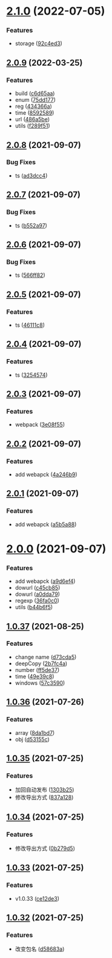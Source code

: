 # [2.1.0](https://github.com/youtingkun/utils/compare/v2.0.9...v2.1.0) (2022-07-05)


### Features

* storage ([92c4ed3](https://github.com/youtingkun/utils/commit/92c4ed38cbb97f27cd139705b4df61a5c143aef4))



## [2.0.9](https://github.com/youtingkun/ytk-utils/compare/v2.0.8...v2.0.9) (2022-03-25)


### Features

* build ([c6d65aa](https://github.com/youtingkun/ytk-utils/commit/c6d65aa1677feda94bcc16941cd51c652e04433e))
* enum ([75dd177](https://github.com/youtingkun/ytk-utils/commit/75dd17764569cf5f5b33d910f9ffd6fb04fd2bc6))
* reg ([434366a](https://github.com/youtingkun/ytk-utils/commit/434366ac99c5ded45e8cb4d0703a82ec0ca50d75))
* time ([8592589](https://github.com/youtingkun/ytk-utils/commit/85925890919794378867b4554dbfdf5a18740194))
* url ([486a5be](https://github.com/youtingkun/ytk-utils/commit/486a5be653f8079437d113fea2f10196a5797fdf))
* utils ([f289f51](https://github.com/youtingkun/ytk-utils/commit/f289f51929a1ea41999269c5fc84eef9bf8f41e6))



## [2.0.8](https://github.com/youtingkun/ytk-utils/compare/v2.0.7...v2.0.8) (2021-09-07)


### Bug Fixes

* ts ([ad3dcc4](https://github.com/youtingkun/ytk-utils/commit/ad3dcc44dc953dd0562b4c47ca07a17f51a71614))



## [2.0.7](https://github.com/youtingkun/ytk-utils/compare/v2.0.6...v2.0.7) (2021-09-07)


### Bug Fixes

* ts ([b552a97](https://github.com/youtingkun/ytk-utils/commit/b552a9747de2d0a312836d47c87ae8c1599c80e2))



## [2.0.6](https://github.com/youtingkun/ytk-utils/compare/v2.0.5...v2.0.6) (2021-09-07)


### Bug Fixes

* ts ([566ff82](https://github.com/youtingkun/ytk-utils/commit/566ff82dd8e606cf8c733c26d23d456c607d0d10))



## [2.0.5](https://github.com/youtingkun/ytk-utils/compare/v2.0.4...v2.0.5) (2021-09-07)


### Features

* ts ([46111c8](https://github.com/youtingkun/ytk-utils/commit/46111c81da8009f33cd860b2cacfce46840cf6a2))



## [2.0.4](https://github.com/youtingkun/ytk-utils/compare/v2.0.3...v2.0.4) (2021-09-07)


### Features

* ts ([3254574](https://github.com/youtingkun/ytk-utils/commit/3254574d83010a401cbd8c1fd1b030a12e1211be))



## [2.0.3](https://github.com/youtingkun/ytk-utils/compare/v2.0.2...v2.0.3) (2021-09-07)


### Features

* webpack ([3e08f55](https://github.com/youtingkun/ytk-utils/commit/3e08f551daf32177ddf2658f69298524c63a97b7))



## [2.0.2](https://github.com/youtingkun/ytk-utils/compare/v2.0.1...v2.0.2) (2021-09-07)


### Features

* add webapck ([4a246b9](https://github.com/youtingkun/ytk-utils/commit/4a246b98c745ef1f37d55fa1dd019ec80016e098))



## [2.0.1](https://github.com/youtingkun/ytk-utils/compare/v2.0.0...v2.0.1) (2021-09-07)


### Features

* add webapck ([a5b5a88](https://github.com/youtingkun/ytk-utils/commit/a5b5a8812b55ae14a1bef6393f4f32c0ae680294))



# [2.0.0](https://github.com/youtingkun/ytk-utils/compare/v1.0.37...v2.0.0) (2021-09-07)


### Features

* add webapck ([a9d6ef4](https://github.com/youtingkun/ytk-utils/commit/a9d6ef40271e9033c7c2d90131800ce8023b0b49))
* dowurl ([c45cb85](https://github.com/youtingkun/ytk-utils/commit/c45cb85f5d12e8e31eed2d81d1227ca90db71d89))
* dowurl ([a0dda79](https://github.com/youtingkun/ytk-utils/commit/a0dda799fd34a37d3568f7c7ecaa520a0ad4c46d))
* regexp ([36fa0c0](https://github.com/youtingkun/ytk-utils/commit/36fa0c08abfe6fee22b692077d4b5b5fa1a64419))
* utils ([b44b6f5](https://github.com/youtingkun/ytk-utils/commit/b44b6f51f72a5cf97e9e1b124204399191bb2883))



## [1.0.37](https://github.com/youtingkun/ytk-utils/compare/v1.0.36...v1.0.37) (2021-08-25)


### Features

* change name ([d73cda5](https://github.com/youtingkun/ytk-utils/commit/d73cda52e9745c55e3a3202589d1670311830b46))
* deepCopy ([2b7fc4a](https://github.com/youtingkun/ytk-utils/commit/2b7fc4a8d958380db64f84448aa68c31e1be95a2))
* number ([ff5de37](https://github.com/youtingkun/ytk-utils/commit/ff5de371533ee506ad2fa67289efbeb8a8a3f496))
* time ([49e39c8](https://github.com/youtingkun/ytk-utils/commit/49e39c8d5c848aad554532b2198b301a0350cc4e))
* windows ([57c3590](https://github.com/youtingkun/ytk-utils/commit/57c35900dc4a66faeda2884665d027584bcd2341))



## [1.0.36](https://github.com/youtingkun/ytk-utils/compare/v1.0.35...v1.0.36) (2021-07-26)


### Features

* array ([8da1bd7](https://github.com/youtingkun/ytk-utils/commit/8da1bd78ff5a8197354fdd38610ac2cb4097d03a))
* obj ([d53155c](https://github.com/youtingkun/ytk-utils/commit/d53155c14282e2e93e87c96a7c2ecc927231b348))



## [1.0.35](https://github.com/youtingkun/ytk-utils/compare/v1.0.34...v1.0.35) (2021-07-25)


### Features

* 加回自动发布 ([1303b25](https://github.com/youtingkun/ytk-utils/commit/1303b25780dca58d27b4386b5e079b8ee48786dc))
* 修改导出方式 ([837a128](https://github.com/youtingkun/ytk-utils/commit/837a12897716fcfdaf76b3d4f908a53b325e106c))



## [1.0.34](https://github.com/youtingkun/ytk-utils/compare/v1.0.33...v1.0.34) (2021-07-25)


### Features

* 修改导出方式 ([0b279d5](https://github.com/youtingkun/ytk-utils/commit/0b279d57c0da8ce9d9ae46028cbe615e8838bfb8))



## [1.0.33](https://github.com/youtingkun/ytk-utils/compare/v1.0.32...v1.0.33) (2021-07-25)


### Features

* v1.0.33 ([ce12de3](https://github.com/youtingkun/ytk-utils/commit/ce12de3e1ac2748ec6d9b400bf019aaa294422dd))



## [1.0.32](https://github.com/youtingkun/ytk-utils/compare/v1.0.31...v1.0.32) (2021-07-25)


### Features

* 改变包名 ([d58683a](https://github.com/youtingkun/ytk-utils/commit/d58683a6e438f8727f36dc2b05cde56cdcd25ea9))



